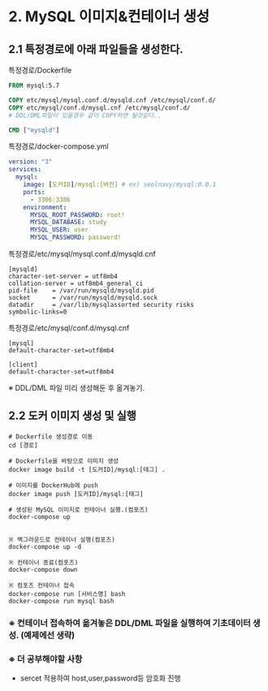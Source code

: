 # 2. MySQL 이미지&컨테이너 생성

## 2.1 특정경로에 아래 파일들을 생성한다.

특정경로/Dockerfile

```Dockerfile
FROM mysql:5.7

COPY etc/mysql/mysql.conf.d/mysqld.cnf /etc/mysql/conf.d/
COPY etc/mysql/conf.d/mysql.cnf /etc/mysql/conf.d/
# DDL/DML파일이 있을경우 같이 COPY하면 될것같다..

CMD ["mysqld"]
```

특정경로/docker-compose.yml

```yml
version: "3"
services:
  mysql:
    image: [도커ID]/mysql:[버전] # ex) seolnavy/mysql:0.0.1
    ports:
      - 3306:3306
    environment:
      MYSQL_ROOT_PASSWORD: root!
      MYSQL_DATABASE: study
      MYSQL_USER: user
      MYSQL_PASSWORD: password!
```

특정경로/etc/mysql/mysql.conf.d/mysqld.cnf

```
[mysqld]
character-set-server = utf8mb4
collation-server = utf8mb4_general_ci
pid-file	= /var/run/mysqld/mysqld.pid
socket		= /var/run/mysqld/mysqld.sock
datadir		= /var/lib/mysqlassorted security risks
symbolic-links=0
```

특정경로/etc/mysql/conf.d/mysql.cnf

```
[mysql]
default-character-set=utf8mb4

[client]
default-character-set=utf8mb4

```

※ DDL/DML 파일 미리 생성해둔 후 옮겨놓기.

## 2.2 도커 이미지 생성 및 실행

```
# Dockerfile 생성경로 이동
cd [경로]

# Dockerfile을 바탕으로 이미지 생성
docker image build -t [도커ID]/mysql:[태그] .

# 이미지를 DockerHub에 push
docker image push [도커ID]/mysql:[태그]

# 생성된 MySQL 이미지로 컨테이너 실행.(컴포즈)
docker-compose up


※ 백그라운드로 컨테이너 실행(컴포즈)
docker-compose up -d

※ 컨테이너 종료(컴포즈)
docker-compose down

※ 컴포즈 컨테이너 접속
docker-compose run [서비스명] bash
docker-compose run mysql bash
```

### ※ 컨테이너 접속하여 옮겨놓은 DDL/DML 파일을 실행하여 기초데이터 생성. (예제에선 생략)

### ※ 더 공부해야할 사항

- sercet 적용하여 host,user,password등 암호화 진행
